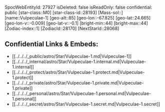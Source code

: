 ﻿---
location: [24.665,-67.825,85]
type: Star
tags:
- astro/Star

---
SpocWebEntityId: 27927
isDeleted: false
isReadOnly: false
confidential: public
[star-class::M0]
[star-class-id::28193]
[Mass-sol::]
[name::Vulpeculae-1]
[geo-alt::85]
[geo-lon::-67.825]
[geo-lat::24.665]
[geo-lon-v::-0.009]
[geo-lat-v::-0.1]
[bright-min::44]
[bright-max::44]
[Zodiac-index::1]
[ZodiacId::28170]
[NextStarId::28068]



## Confidential Links & Embeds: 
- [[../../../_public/astro/Star/Vulpeculae-1.md|Vulpeculae-1]] 
- [[../../../_internal/astro/Star/Vulpeculae-1.internal.md|Vulpeculae-1.internal]] 
- [[../../../_protect/astro/Star/Vulpeculae-1.protect.md|Vulpeculae-1.protect]] 
- [[../../../_private/astro/Star/Vulpeculae-1.private.md|Vulpeculae-1.private]] 
- [[../../../_personal/astro/Star/Vulpeculae-1.personal.md|Vulpeculae-1.personal]] 
- [[../../../_secret/astro/Star/Vulpeculae-1.secret.md|Vulpeculae-1.secret]] 
